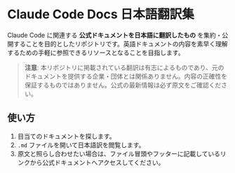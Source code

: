 # Claude Code Docs 日本語翻訳集

Claude Code に関連する **公式ドキュメントを日本語に翻訳したもの** を集約・公開することを目的としたリポジトリです。英語ドキュメントの内容を素早く理解するための手軽に参照できるリソースとなることを目指します。

> **注意**: 本リポジトリに掲載されている翻訳は有志によるものであり、元のドキュメントを提供する企業・団体とは関係ありません。内容の正確性を保証するものではありません。公式の最新情報は必ず原文をご確認ください。

## 使い方

1. 目当てのドキュメントを探します。
2. `.md` ファイルを開いて日本語訳を閲覧します。
3. 原文と照らし合わせたい場合は、ファイル冒頭やフッターに記載しているリンクから公式ドキュメントへアクセスしてください。
